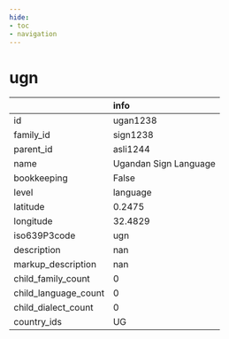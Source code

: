 ```yaml
---
hide:
- toc
- navigation
---
```

# ugn
|                      | info                  |
|:---------------------|:----------------------|
| id                   | ugan1238              |
| family_id            | sign1238              |
| parent_id            | asli1244              |
| name                 | Ugandan Sign Language |
| bookkeeping          | False                 |
| level                | language              |
| latitude             | 0.2475                |
| longitude            | 32.4829               |
| iso639P3code         | ugn                   |
| description          | nan                   |
| markup_description   | nan                   |
| child_family_count   | 0                     |
| child_language_count | 0                     |
| child_dialect_count  | 0                     |
| country_ids          | UG                    |